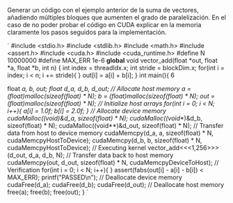 Generar un código con el ejemplo anterior de la suma de vectores, añadiendo múltiples bloques que aumenten el grado de paralelización. En el caso de no poder probar el código en CUDA explicar en la memoria claramente los pasos seguidos para la implementación.

`
#include <stdio.h>
#include <stdlib.h>
#include <math.h>
#include <assert.h>
#include <cuda.h>
#include <cuda_runtime.h>
#define N 10000000
#define MAX_ERR 1e-6
__global__ void vector_add(float *out, float *a, float *b, int n) {
int index = threadIdx.x; int stride = blockDim.x;
for(int i = index; i < n; i += stride){
}
out[i] = a[i] + b[i];
}
int main(){
6
 
 float *a, *b, *out;
float *d_a, *d_b, *d_out;
// Allocate host memory
a = (float*)malloc(sizeof(float) * N); b = (float*)malloc(sizeof(float) * N);
out = (float*)malloc(sizeof(float) * N);
// Initialize host arrays
for(int i = 0; i < N; i++){
a[i] = 1.0f; b[i] = 2.0f;
}
// Allocate device memory
cudaMalloc((void**)&d_a, sizeof(float) * N); cudaMalloc((void**)&d_b, sizeof(float) * N);
cudaMalloc((void**)&d_out, sizeof(float) * N);
// Transfer data from host to device memory
cudaMemcpy(d_a, a, sizeof(float) * N, cudaMemcpyHostToDevice); cudaMemcpy(d_b, b, sizeof(float) * N, cudaMemcpyHostToDevice);
// Executing kernel
vector_add<<<1,256>>>(d_out, d_a, d_b, N);
// Transfer data back to host memory
cudaMemcpy(out, d_out, sizeof(float) * N,
cudaMemcpyDeviceToHost);
// Verification
for(int i = 0; i < N; i++){
}
assert(fabs(out[i] - a[i] - b[i]) < MAX_ERR);
printf("PASSED\n");
// Deallocate device memory
cudaFree(d_a); cudaFree(d_b);
cudaFree(d_out);
// Deallocate host memory
free(a); free(b);
free(out);
}
`
